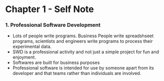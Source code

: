 # Chapter 1 - Self Note

### 1. Professional Software Development

- Lots of people write programs. Business People write spreadshseet programs, scientists and engineers write programs to process their experimental data.
- SWD is a professional activity and not just a simple project for fun and enjoyment.
- Softwares are built for business purposes
- Professional software is intended for use by someone apart from its developer and that teams rather than individuals are involved.

